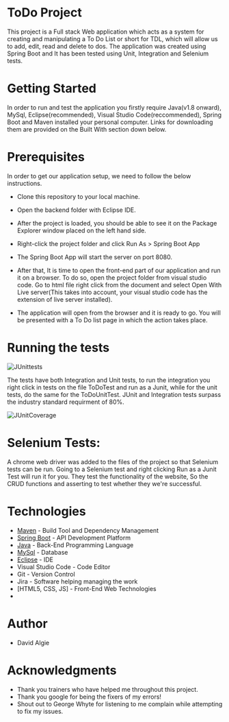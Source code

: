 # ToDo Project
This project is a Full stack Web application which acts as a system for creating and manipulating a To Do List or short for TDL, which will allow us to add, edit, read and delete to dos. The application was created using Spring Boot and It has been tested using Unit, Integration and Selenium tests.

# Getting Started
In order to run and test the application you firstly require Java(v1.8 onward), MySql, Eclipse(recommended), Visual Studio Code(reccommended), Spring Boot and Maven installed your personal computer. Links for downloading them are provided on the Built With section down below.

# Prerequisites
In order to get our application setup, we need to follow the below instructions.

- Clone this repository to your local machine.

- Open the backend folder with Eclipse IDE.

- After the project is loaded, you should be able to see it on the Package Explorer window placed on the left hand side.

- Right-click the project folder and click Run As > Spring Boot App

- The Spring Boot App will start the server on port 8080.

- After that, It is time to open the front-end part of our application and run it on a browser. To do so, open the project folder from visual studio code. Go to html file right click from the document and select Open With Live server(This takes into account, your visual studio code has the extension of live server installed).

- The application will open from the browser and it is ready to go. You will be presented with a To Do list page in which the action takes place.

# Running the tests

![JUnittests](https://user-images.githubusercontent.com/18862661/128646115-2089d132-7182-4d0e-8914-777671179c08.png)

The tests have both Integration and Unit tests, to run the integration you right click in tests on the file ToDoTest and run as a Junit, while for the unit tests, do the same for the ToDoUnitTest. JUnit and Integration tests surpass the industry standard requirment of 80%.

![JUnitCoverage](https://user-images.githubusercontent.com/18862661/128646064-399602e4-b678-4ea7-ae63-0fc6b3689813.png)
# Selenium Tests:
A chrome web driver was added to the files of the project so that Selenium tests can be run. Going to a Selenium test and right clicking Run as a Junit Test will run it for you. They test the functionality of the website, So the CRUD functions and asserting to test whether they we're successful.

# Technologies
- [Maven](https://maven.apache.org/) - Build Tool and Dependency Management
- [Spring Boot](https://spring.io/projects/spring-boot) - API Development Platform
- [Java](https://www.java.com/en/) - Back-End Programming Language
- [MySql](https://www.mysql.com/) - Database
- [Eclipse](https://www.eclipse.org/) - IDE
- Visual Studio Code - Code Editor
- Git - Version Control
- Jira - Software helping managing the work
- [HTML5, CSS, JS] - Front-End Web Technologies
- 
# Author
- David Algie

# Acknowledgments
- Thank you trainers who have helped me throughout this project.
- Thank you google for being the fixers of my errors!
- Shout out to George Whyte for listening to me complain while attempting to fix my issues.
